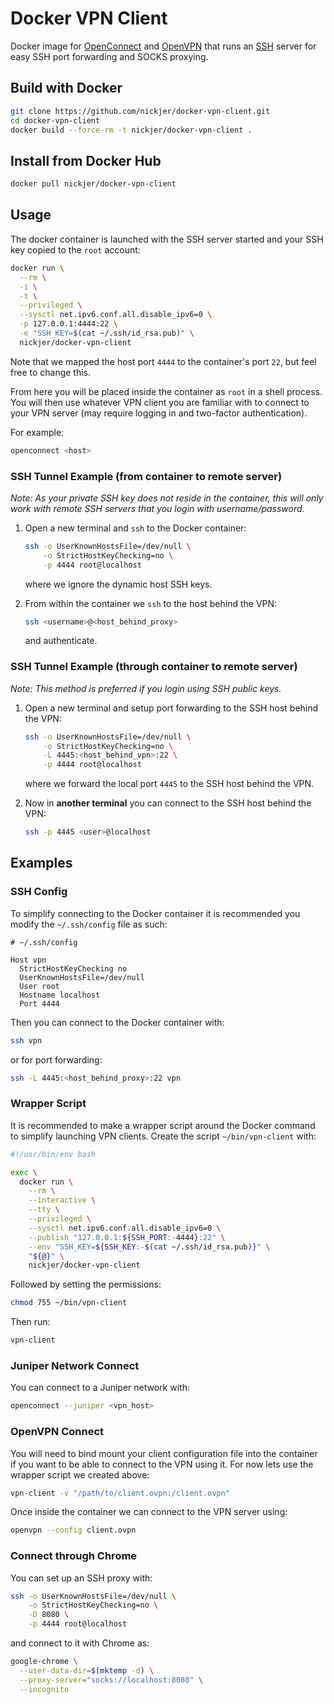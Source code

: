 # Docker VPN Client

Docker image for [OpenConnect](http://www.infradead.org/openconnect/) and
[OpenVPN](https://openvpn.net/) that runs an [SSH](https://www.openssh.com/)
server for easy SSH port forwarding and SOCKS proxying.

## Build with Docker

```sh
git clone https://github.com/nickjer/docker-vpn-client.git
cd docker-vpn-client
docker build --force-rm -t nickjer/docker-vpn-client .
```

## Install from Docker Hub

```sh
docker pull nickjer/docker-vpn-client
```

## Usage

The docker container is launched with the SSH server started and your SSH key
copied to the `root` account:

```sh
docker run \
  --rm \
  -i \
  -t \
  --privileged \
  --sysctl net.ipv6.conf.all.disable_ipv6=0 \
  -p 127.0.0.1:4444:22 \
  -e "SSH_KEY=$(cat ~/.ssh/id_rsa.pub)" \
  nickjer/docker-vpn-client
```

Note that we mapped the host port `4444` to the container's port `22`, but feel
free to change this.

From here you will be placed inside the container as `root` in a shell process.
You will then use whatever VPN client you are familiar with to connect to your
VPN server (may require logging in and two-factor authentication).

For example:

```sh
openconnect <host>
```

### SSH Tunnel Example (from container to remote server)

*Note: As your private SSH key does not reside in the container, this will only
work with remote SSH servers that you login with username/password.*

1. Open a new terminal and `ssh` to the Docker container:

   ```sh
   ssh -o UserKnownHostsFile=/dev/null \
       -o StrictHostKeyChecking=no \
       -p 4444 root@localhost
   ```

   where we ignore the dynamic host SSH keys.

2. From within the container we `ssh` to the host behind the VPN:

   ```sh
   ssh <username>@<host_behind_proxy>
   ```

   and authenticate.

### SSH Tunnel Example (through container to remote server)

*Note: This method is preferred if you login using SSH public keys.*

1. Open a new terminal and setup port forwarding to the SSH host behind the
   VPN:

   ```sh
   ssh -o UserKnownHostsFile=/dev/null \
       -o StrictHostKeyChecking=no \
       -L 4445:<host_behind_vpn>:22 \
       -p 4444 root@localhost
   ```

   where we forward the local port `4445` to the SSH host behind the VPN.

2. Now in **another terminal** you can connect to the SSH host behind the VPN:

   ```sh
   ssh -p 4445 <user>@localhost
   ```

## Examples

### SSH Config

To simplify connecting to the Docker container it is recommended you modify the
`~/.ssh/config` file as such:

```ssh
# ~/.ssh/config

Host vpn
  StrictHostKeyChecking no
  UserKnownHostsFile=/dev/null
  User root
  Hostname localhost
  Port 4444
```

Then you can connect to the Docker container with:

```sh
ssh vpn
```

or for port forwarding:

```sh
ssh -L 4445:<host_behind_proxy>:22 vpn
```

### Wrapper Script

It is recommended to make a wrapper script around the Docker command to
simplify launching VPN clients. Create the script `~/bin/vpn-client` with:

```sh
#!/usr/bin/env bash

exec \
  docker run \
    --rm \
    --interactive \
    --tty \
    --privileged \
    --sysctl net.ipv6.conf.all.disable_ipv6=0 \
    --publish "127.0.0.1:${SSH_PORT:-4444}:22" \
    --env "SSH_KEY=${SSH_KEY:-$(cat ~/.ssh/id_rsa.pub)}" \
    "${@}" \
    nickjer/docker-vpn-client
```

Followed by setting the permissions:

```sh
chmod 755 ~/bin/vpn-client
```

Then run:

```sh
vpn-client
```

### Juniper Network Connect

You can connect to a Juniper network with:

```sh
openconnect --juniper <vpn_host>
```

### OpenVPN Connect

You will need to bind mount your client configuration file into the container
if you want to be able to connect to the VPN using it. For now lets use the
wrapper script we created above:

```sh
vpn-client -v "/path/to/client.ovpn:/client.ovpn"
```

Once inside the container we can connect to the VPN server using:

```sh
openvpn --config client.ovpn
```

### Connect through Chrome

You can set up an SSH proxy with:

```sh
ssh -o UserKnownHostsFile=/dev/null \
    -o StrictHostKeyChecking=no \
    -D 8080 \
    -p 4444 root@localhost
```

and connect to it with Chrome as:

```sh
google-chrome \
  --user-data-dir=$(mktemp -d) \
  --proxy-server="socks://localhost:8080" \
  --incognito
```
